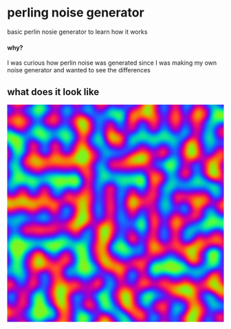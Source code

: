 # perling noise generator

basic perlin nosie generator to learn how it works

#### why?

I was curious how perlin noise was generated since I was making my own noise generator and wanted to see the differences

## what does it look like

![(image) example of what the code looks like](/Examples/perlinNoise1.png)

